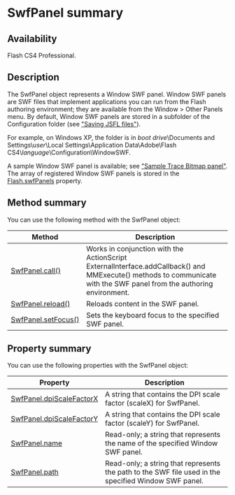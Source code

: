 # SwfPanel summary

## Availability

Flash CS4 Professional.

## Description

The SwfPanel object represents a Window SWF panel. Window SWF panels are SWF files that implement applications you can run from the Flash authoring environment; they are available from the Window > Other Panels menu. By default, Window SWF panels are stored in a subfolder of the Configuration folder (see ["Saving JSFL files"](../Introduction/Working_with_the_JavaScript_API.md#saving-jsfl-files)).

For example, on Windows XP, the folder is in *boot drive*\\Documents and Settings\\*user*\\Local Settings\\Application Data\\Adobe\\Flash CS4\\*language*\\Configuration\\WindowSWF.

A sample Window SWF panel is available; see ["Sample Trace Bitmap panel"](../Introduction/Sample_implementations.md#sample-trace-bitmap-panel). The array of registered Window SWF panels is stored in the [Flash.swfPanels](../Flash_object/Flash74.md) property.

## Method summary

You can use the following method with the SwfPanel object:

| **Method** | **Description** |
| --- | --- |
| [SwfPanel.call()](../SwfPanel_object/SwfPanel.md) | Works in conjunction with the ActionScript ExternalInterface.addCallback() and MMExecute() methods to communicate with the SWF panel from the authoring environment. |
| [SwfPanel.reload()](../SwfPanel_object/SwfPanel5.md) | Reloads content in the SWF panel. |
| [SwfPanel.setFocus()](../SwfPanel_object/SwfPanel6.md) | Sets the keyboard focus to the specified SWF panel. |

## Property summary

You can use the following properties with the SwfPanel object:

| **Property** | **Description** |
| --- | --- |
| [SwfPanel.dpiScaleFactorX](../SwfPanel_object/SwfPanel1.md) | A string that contains the DPI scale factor (scaleX) for SwfPanel. |
| [SwfPanel.dpiScaleFactorY](../SwfPanel_object/SwfPanel2.md) | A string that contains the DPI scale factor (scaleY) for SwfPanel. |
| [SwfPanel.name](../SwfPanel_object/SwfPanel3.md) | Read-only; a string that represents the name of the specified Window SWF panel. |
| [SwfPanel.path](../SwfPanel_object/SwfPanel4.md) | Read-only; a string that represents the path to the SWF file used in the specified Window SWF panel. |
